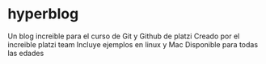 # hyperblog
Un blog increible para el curso de Git y Github de platzi
Creado por el increible platzi team
Incluye ejemplos en linux y Mac
Disponible para todas las edades
